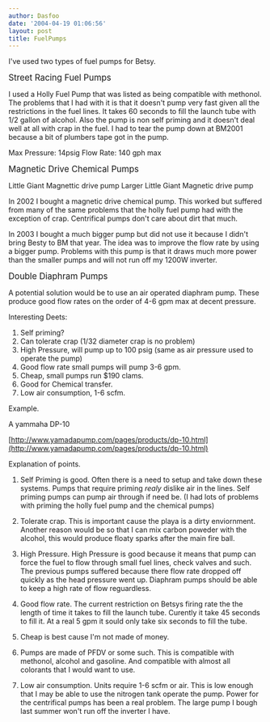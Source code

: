 ```yaml
---
author: Dasfoo
date: '2004-04-19 01:06:56'
layout: post
title: FuelPumps
---
```


I've used two types of fuel pumps for Betsy.

<big>Street Racing Fuel Pumps</big>

I used a Holly Fuel Pump that was listed as being compatible with methonol.  The problems that I had with it is that it doesn't pump very fast given all the restrictions in the fuel lines.  It takes 60 seconds to fill the launch tube with 1/2 gallon of alcohol.  Also the pump is non self priming and it doesn't deal well at all with crap in the fuel.  I had to tear the pump down at BM2001 because a bit of plumbers tape got in the pump.

Max Pressure: 14psig
Flow Rate:    140 gph max

<big>Magnetic Drive Chemical Pumps</big>

Little Giant Magnettic drive pump
Larger Little Giant Magnetic drive pump

In 2002 I bought a magnetic drive chemical pump.  This worked but suffered from many of the same problems that the holly fuel pump had with the exception of crap.  Centrifical pumps don't care about dirt that much.

In 2003 I bought a much bigger pump but did not use it because I didn't bring Besty to BM that year.  The idea was to improve the flow rate by using a bigger pump.  Problems with this pump is that it draws much more power than the smaller pumps and will not run off my 1200W inverter.

<big>Double Diaphram Pumps</big>

A potential solution would be to use an air operated diaphram pump.  These produce good flow rates on the order of 4-6 gpm max at decent pressure.

Interesting Deets:

1) Self priming?
2) Can tolerate crap (1/32 diameter crap is no problem)
3) High Pressure, will pump up to 100 psig (same as air pressure used to operate the pump)
4) Good flow rate small pumps will pump 3-6 gpm.
5) Cheap, small pumps run $190 clams.
6) Good for Chemical transfer.
7) Low air consumption, 1-6 scfm.

Example.

A yammaha DP-10

[http://www.yamadapump.com/pages/products/dp-10.html](http://www.yamadapump.com/pages/products/dp-10.html)

Explanation of points.

1) Self Priming is good.  Often there is a need to setup and take down these systems.  Pumps that require priming _realy_ dislike air in the lines.  Self priming pumps can pump air through if need be. (I had lots of problems with priming the holly fuel pump and the chemical pumps)

2) Tolerate crap.  This is important cause the playa is a dirty enviornment.  Another reason would be so that I can mix carbon poweder with the alcohol, this would produce floaty sparks after the main fire ball.

3) High Pressure.  High Pressure is good because it means that pump can force the fuel to flow through small fuel lines, check valves and such.  The previous pumps suffered because there flow rate dropped off quickly as the head pressure went up.  Diaphram pumps should be able to keep a high rate of flow reguardless.

4) Good flow rate.  The current restriction on Betsys firing rate the the length of time it takes to fill the launch tube.  Curently it take 45 seconds to fill it.  At a real 5 gpm it sould only take six seconds to fill the tube.

5) Cheap is best cause I'm not made of money.

6) Pumps are made of PFDV or some such.  This is compatible with methonol, alcohol and gasoline.  And compatible with almost all colorants that I would want to use.

7) Low air consumption.  Units require 1-6 scfm or air.  This is low enough that I may be able to use the nitrogen tank operate the pump.  Power for the centrifical pumps has been a real problem.  The large pump I bough last summer won't run off the inverter I have.

